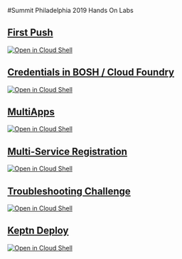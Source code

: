 #Summit Philadelphia 2019 Hands On Labs

## [First Push](https://github.com/cloudfoundry/summit-hands-on-labs/tree/master/philadelphia-2019/first-push)
[![Open in Cloud Shell](http://gstatic.com/cloudssh/images/open-btn.svg)](https://console.cloud.google.com/cloudshell/editor?cloudshell_git_repo=https%3A%2F%2Fgithub.com%2Fcloudfoundry%2Fsummit-hands-on-labs&cloudshell_open_in_editor=first-push-app%2FREADME.md&cloudshell_working_dir=philadelphia-2019%2Ffirst-push&cloudshell_tutorial=README.md)

## [Credentials in BOSH / Cloud Foundry](https://github.com/cloudfoundry/summit-hands-on-labs/tree/master/philadelphia-2019/credentials-in-bosh/cloud-foundry)
[![Open in Cloud Shell](http://gstatic.com/cloudssh/images/open-btn.svg)](https://console.cloud.google.com/cloudshell/editor?cloudshell_git_repo=https%3A%2F%2Fgithub.com%2Fcloudfoundry%2Fsummit-hands-on-labs&cloudshell_working_dir=philadelphia-2019%2Fcredentials-in-bosh/cloud-foundry&cloudshell_tutorial=student-template.md)

## [MultiApps](https://github.com/cloudfoundry/summit-hands-on-labs/tree/master/philadelphia-2019/multiapps)
[![Open in Cloud Shell](http://gstatic.com/cloudssh/images/open-btn.svg)](https://console.cloud.google.com/cloudshell/editor?cloudshell_git_repo=https%3A%2F%2Fgithub.com%2Fcloudfoundry%2Fsummit-hands-on-labs&cloudshell_working_dir=philadelphia-2019%2Fmultiapps&cloudshell_tutorial=student-template.md)

## [Multi-Service Registration](https://github.com/cloudfoundry/summit-hands-on-labs/tree/master/philadelphia-2019/multi-service-registration)
[![Open in Cloud Shell](http://gstatic.com/cloudssh/images/open-btn.svg)](https://console.cloud.google.com/cloudshell/editor?cloudshell_git_repo=https%3A%2F%2Fgithub.com%2Fcloudfoundry%2Fsummit-hands-on-labs&cloudshell_working_dir=philadelphia-2019%2multi-service-registration&cloudshell_tutorial=student-template.md)

## [Troubleshooting Challenge](https://github.com/cloudfoundry/summit-hands-on-labs/tree/master/philadelphia-2019/troubleshooting-challenge)
[![Open in Cloud Shell](http://gstatic.com/cloudssh/images/open-btn.svg)](https://console.cloud.google.com/cloudshell/editor?cloudshell_git_repo=https%3A%2F%2Fgithub.com%2Fcloudfoundry%2Fsummit-hands-on-labs&cloudshell_working_dir=philadelphia-2019%2Ftroubleshooting-challenge&cloudshell_tutorial=student-template.md)

## [Keptn Deploy](https://github.com/cloudfoundry/summit-hands-on-labs/tree/master/philadelphia-2019/keptn-deploy)
[![Open in Cloud Shell](http://gstatic.com/cloudssh/images/open-btn.svg)](https://console.cloud.google.com/cloudshell/editor?cloudshell_git_repo=https%3A%2F%2Fgithub.com%2Fcloudfoundry%2Fsummit-hands-on-labs&cloudshell_working_dir=philadelphia-2019%2Fkeptn-deploy&cloudshell_tutorial=student-template.md)
